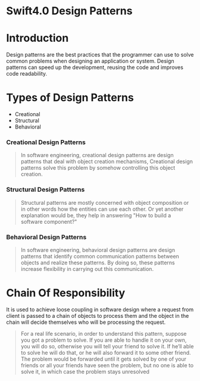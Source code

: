 # Swift4.0 Design Patterns

# Introduction
Design patterns are the best practices that the programmer can use to solve common problems when designing an application or system.
Design patterns can speed up the development, reusing the code and improves code readability.

# Types of Design Patterns
- Creational
- Structural
- Behavioral

### Creational Design Patterns
>In software engineering, creational design patterns are design patterns that deal with object creation mechanisms, Creational design patterns solve this problem by somehow controlling this object creation.

### Structural Design Patterns
>Structural patterns are mostly concerned with object composition or in other words how the entities can use each other. Or yet another explanation would be, they help in answering "How to build a software component?"

### Behavioral Design Patterns
>In software engineering, behavioral design patterns are design patterns that identify common communication patterns between objects and realize these patterns. By doing so, these patterns increase flexibility in carrying out this communication.

# Chain Of Responsibility
It is used to achieve loose coupling in software design where a request from client is passed to a chain of objects to process them and the object in the chain will decide themselves who will be processing the request.

>For a real life scenario, in order to understand this pattern, suppose you got a problem to solve. If you are able to handle it on your own, you will do so, otherwise you will tell your friend to solve it. If he’ll able to solve he will do that, or he will also forward it to some other friend. The problem would be forwarded until it gets solved by one of your friends or all your friends have seen the problem, but no one is able to solve it, in which case the problem stays unresolved
